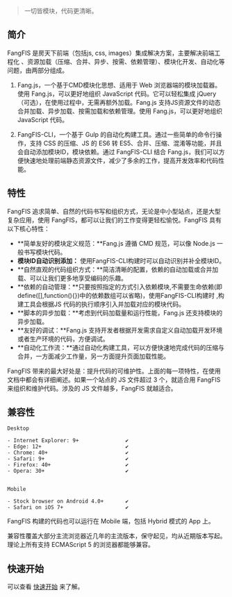 > 一切皆模块，代码更清晰。

## 简介
FangFIS 是房天下前端（包括js, css, images）集成解决方案，主要解决前端工程化 、资源加载（压缩、合并、异步、按需、依赖管理）、模块化开发、自动化等问题，由两部分组成。

1. Fang.js，一个基于CMD模块化思想、适用于 Web 浏览器端的模块加载器。使用 Fang.js，可以更好地组织 JavaScript 代码。它可以轻松集成 jQuery（可选），在使用过程中，无需再额外加载。Fang.js 支持JS资源文件的动态合并加载、异步加载、按需加载和依赖管理。使用 Fang.js，可以更好地组织 JavaScript 代码。

2. FangFIS-CLI，一个基于 Gulp 的自动化构建工具。通过一些简单的命令行操作，支持 CSS 的压缩、JS 的 ES6 转 ES5、合并、压缩、混淆等功能，并且会自动添加模块ID，模块依赖。通过 FangFIS-CLI 结合 Fang.js，我们可以方便快速地处理前端静态资源文件，减少了多余的工作，提高开发效率和代码性能。

## 特性

FangFIS 追求简单、自然的代码书写和组织方式，无论是中小型站点，还是大型复杂应用，使用 FangFIS，都可以让我们的工作变得更轻松愉悦。FangFIS 具有以下核心特性：
- **简单友好的模块定义规范：**Fang.js 遵循 CMD 规范，可以像 Node.js 一般书写模块代码。
- **模块ID自动识别添加：** 使用FangFIS-CLI构建时可以自动识别并补全模块ID。
- **自然直观的代码组织方式：**简洁清晰的配置，依赖的自动加载或合并加载、可以让我们更多地享受编码的乐趣。
- **依赖的自动管理：**只要按照指定的方式引入依赖模块,不需要生命依赖(即define([],function(){})中的依赖数组可以省略)，使用FangFIS-CLI构建时 ,构建工具会根据JS 代码的执行顺序引入并加载对应的模块代码。
- **脚本的异步加载：**考虑到代码加载量和运行性能，Fang.js 还支持模块的异步加载。
- **友好的调试：**Fang.js 支持开发者根据开发需求自定义自动加载开发环境或者生产环境的代码，方便调试。
- **自动化工作流：**通过自动化构建工具，可以方便快速地完成代码的压缩与合并，一方面减少工作量，另一方面提升页面加载性能。

FangFIS 带来的最大好处是：提升代码的可维护性。上面的每一项特性，在使用文档中都会有详细阐述。如果一个站点的 JS 文件超过 3 个，就适合用 FangFIS 来组织和维护代码。涉及的 JS 文件越多，FangFIS 就越适合。

## 兼容性

```
Desktop

- Internet Explorer: 9+               ✔
- Edge: 12+                           ✔
- Chrome: 40+                         ✔
- Safari: 9+                          ✔
- Firefox: 40+                        ✔
- Opera: 30+                          ✔


Mobile

- Stock browser on Android 4.0+       ✔
- Safari on iOS 7+                    ✔
```

FangFIS 构建的代码也可以运行在 Mobile 端，包括 Hybrid 模式的 App 上。

兼容性覆盖大部分主流浏览器近几年的主流版本，保守起见，均从近期版本写起。理论上所有支持 ECMAScript 5 的浏览器都能够兼容。

## 快速开始

可以查看 [快速开始](quickstart.md) 来了解。

